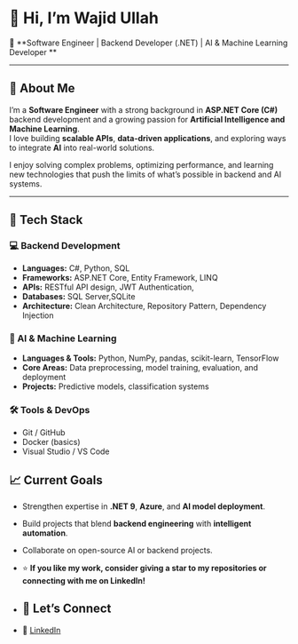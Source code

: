 # 👋 Hi, I’m Wajid Ullah

🎯 **Software Engineer | Backend Developer (.NET) | AI & Machine Learning Developer **

---

## 🚀 About Me
I’m a **Software Engineer** with a strong background in **ASP.NET Core (C#)** backend development and a growing passion for **Artificial Intelligence and Machine Learning**.  
I love building **scalable APIs**, **data-driven applications**, and exploring ways to integrate **AI** into real-world solutions.

I enjoy solving complex problems, optimizing performance, and learning new technologies that push the limits of what’s possible in backend and AI systems.

---

## 🧠 Tech Stack

### 💻 Backend Development
- **Languages:** C#, Python, SQL  
- **Frameworks:** ASP.NET Core, Entity Framework, LINQ  
- **APIs:** RESTful API design, JWT Authentication,
- **Databases:** SQL Server,SQLite  
- **Architecture:** Clean Architecture, Repository Pattern, Dependency Injection  

### 🤖 AI & Machine Learning
- **Languages & Tools:** Python, NumPy, pandas, scikit-learn, TensorFlow  
- **Core Areas:** Data preprocessing, model training, evaluation, and deployment  
- **Projects:** Predictive models, classification systems

### 🛠 Tools & DevOps
- Git / GitHub  
- Docker (basics)  
- Visual Studio / VS Code  

## 📈 Current Goals
- Strengthen expertise in **.NET 9**, **Azure**, and **AI model deployment**.  
- Build projects that blend **backend engineering** with **intelligent automation**.  
- Collaborate on open-source AI or backend projects.

- ⭐ **If you like my work, consider giving a star to my repositories or connecting with me on LinkedIn!**

- ## 🤝 Let’s Connect
- 💼 [LinkedIn](https://www.linkedin.com/in/wajidullah01/)
<!---
wajid01/wajid01 is a ✨ special ✨ repository because its `README.md` (this file) appears on your GitHub profile.
You can click the Preview link to take a look at your changes.
--->
